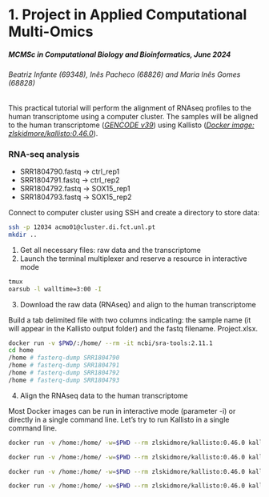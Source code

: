 # 1. Project in Applied Computational Multi-Omics
##### _MCMSc in Computational Biology and Bioinformatics, June 2024_
###### _Beatriz Infante (69348), Inês Pacheco (68826) and Maria Inês Gomes (68828)_


This practical tutorial will perform the alignment of RNAseq profiles to the human transcriptome using a computer cluster. 
The samples will be aligned to the human transcriptome ([*GENCODE v39*][Gencode]) using Kallisto ([*Docker image: zlskidmore/kallisto:0.46.0*][kallisto]). 

### RNA-seq analysis
- SRR1804790.fastq -> ctrl_rep1
- SRR1804791.fastq -> ctrl_rep2
- SRR1804792.fastq -> SOX15_rep1
- SRR1804793.fastq -> SOX15_rep2

Connect to computer cluster using SSH and create a directory to store data:
```sh
ssh -p 12034 acmo01@cluster.di.fct.unl.pt
mkdir ..
```

1. Get all necessary files: raw data and the transcriptome
2. Launch the terminal multiplexer and reserve a resource in interactive mode
```sh
tmux
oarsub -l walltime=3:00 -I
```

3. Download the raw data (RNAseq) and align to the human transcriptome

Build a tab delimited file with two columns indicating: the sample name (it will appear in the Kallisto output folder) and the fastq filename. Project.xlsx.
```sh
docker run -v $PWD/:/home/ --rm -it ncbi/sra-tools:2.11.1
cd home
/home # fasterq-dump SRR1804790
/home # fasterq-dump SRR1804791
/home # fasterq-dump SRR1804792
/home # fasterq-dump SRR1804793
```

4. Align the RNAseq data to the human transcriptome

Most Docker images can be run in interactive mode (parameter -i) or directly in a single command line. Let’s try to run Kallisto in a single command line.
```sh
docker run -v /home:/home/ -w=$PWD --rm zlskidmore/kallisto:0.46.0 kallisto quant -i gencode.v39.transcriptome.idx -o ctrl_rep1 --single -t 8 -l 250 -s 50 SRR1804790.fastq

docker run -v /home:/home/ -w=$PWD --rm zlskidmore/kallisto:0.46.0 kallisto quant -i gencode.v39.transcriptome.idx -o ctrl_rep2 --single -t 8 -l 250 -s 50 SRR1804791.fastq

docker run -v /home:/home/ -w=$PWD --rm zlskidmore/kallisto:0.46.0 kallisto quant -i gencode.v39.transcriptome.idx -o SOX15_rep1 --single -t 8 -l 250 -s 50 SRR1804792.fastq

docker run -v /home:/home/ -w=$PWD --rm zlskidmore/kallisto:0.46.0 kallisto quant -i gencode.v39.transcriptome.idx -o SOX15_rep2 --single -t 8 -l 250 -s 50 SRR1804793.fastq
```

   [Gencode]: <https://www.gencodegenes.org/>
   [kallisto]: <https://hub.docker.com/r/zlskidmore/kallisto>
   
